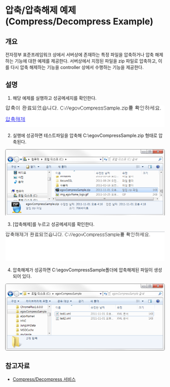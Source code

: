 # 압축/압축해제 예제(Compress/Decompress Example)

## 개요
전자정부 표준프레임워크 상에서 서버상에 존재하는 특정 파일을 압축하거나 압축 해제하는 기능에 대한 예제를 제공한다. 서버상에서 지정된 파일을 zip 파일로 압축하고, 이를 다시 압축 해제하는 기능을 controller 상에서 수행하는 기능을 제공한다.

## 설명
1. 해당 예제를 실행하고 성공메세지를 확인한다.

![compress-1.png](./images/compress-1.png)

2. 실행에 성공하면 테스트파일을 압축해 C:\egovCompressSample.zip 형태로 압축된다.

![compress-2.png](./images/compress-2.png)

3. [압축해제]를 누르고 성공메세지를 확인한다.

![compress-3.png](./images/compress-3.png)

4. 압축해제가 성공하면 C:\egovCompressSample폴더에 압축해제된 파일이 생성되어 있다.

![compress-4.png](./images/compress-4.png)

## 참고자료
- [Compress/Decompress 서비스](./compress-decompress-service.md)